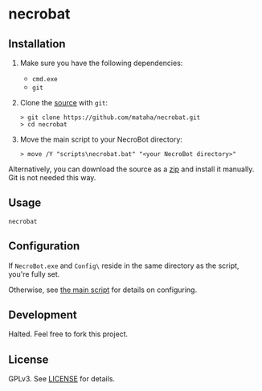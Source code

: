 # necrobat

## Installation

 1. Make sure you have the following dependencies:

    * `cmd.exe`
    * `git`

 2. Clone the [source] with `git`:

    ```batchfile
    > git clone https://github.com/mataha/necrobat.git
    > cd necrobat
    ```

[source]: https://github.com/mataha/necrobat.git

 3. Move the main script to your NecroBot directory:
 
    ```batchfile
    > move /Y "scripts\necrobat.bat" "<your NecroBot directory>"
    ```

Alternatively, you can download the source as a [zip] and install it manually.
Git is not needed this way.

[zip]: https://github.com/mataha/necrobat/archive/master.zip

## Usage

```batchfile
necrobat
```
    
## Configuration 

If `NecroBot.exe` and `Config\` reside in the same directory as the script,
you're fully set.

Otherwise, see [the main script](https://github.com/mataha/necrobat/blob/master/scripts/necrobat.bat)
for details on configuring.

## Development

Halted. Feel free to fork this project.

## License

GPLv3. See [LICENSE](https://github.com/mataha/necrobat/blob/master/LICENSE.txt) for details.
